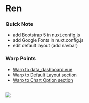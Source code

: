 # Ren

### Quick Note
- add Bootstrap 5 in nuxt.config.js
- add Google Fonts in nuxt.config.js
- edit default layout (add navbar)

### Warp Points
- [Warp to data_dashboard.vue](https://github.com/zenosaika/Ren/blob/main/Ren/pages/data_dashboard.vue)
- [Warp to Default Layout section](https://github.com/zenosaika/Ren/blob/main/Ren/layouts/default.vue)
- [Warp to Chart Option section](https://github.com/zenosaika/Ren/tree/main/Ren/static/graph_options)

<br><img src="https://github.com/zenosaika/Ren/blob/main/my_resources/dashboard20230422.png"><br>
